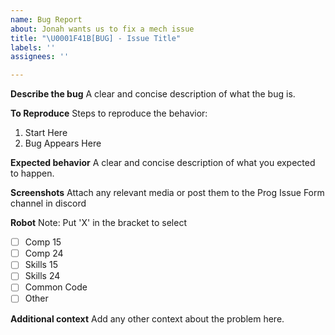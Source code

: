 ```yaml
---
name: Bug Report
about: Jonah wants us to fix a mech issue
title: "\U0001F41B[BUG] - Issue Title"
labels: ''
assignees: ''

---
```


**Describe the bug**
A clear and concise description of what the bug is.

**To Reproduce**
Steps to reproduce the behavior:
1. Start Here
2. Bug Appears Here

**Expected behavior**
A clear and concise description of what you expected to happen.

**Screenshots**
Attach any relevant media or post them to the Prog Issue Form channel in discord

**Robot**
Note: Put 'X' in the bracket to select
- [ ] Comp 15
- [ ] Comp 24
- [ ] Skills 15
- [ ] Skills 24
- [ ] Common Code
- [ ] Other

**Additional context**
Add any other context about the problem here.

